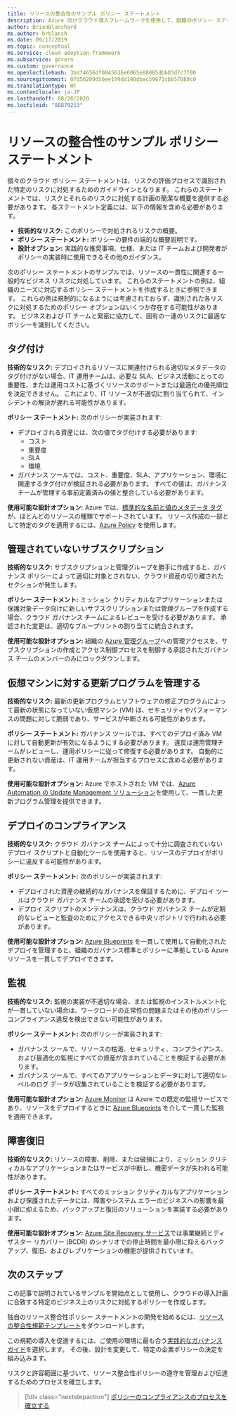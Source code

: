 ```yaml
---
title: リソースの整合性のサンプル ポリシー ステートメント
description: Azure 向けクラウド導入フレームワークを使用して、組織のポリシー ステートメントのドラフト作成に役立つリソース整合性のサンプル ポリシー ステートメントを取得します。
author: BrianBlanchard
ms.author: brblanch
ms.date: 09/17/2019
ms.topic: conceptual
ms.service: cloud-adoption-framework
ms.subservice: govern
ms.custom: governance
ms.openlocfilehash: 3bdf4656df0845636e6065e88085dbb03d7c7f00
ms.sourcegitcommit: 07d56209d56ee199dd148dbac59671cbb57880c0
ms.translationtype: HT
ms.contentlocale: ja-JP
ms.lasthandoff: 08/26/2020
ms.locfileid: "88879253"
---
```

# <a name="resource-consistency-sample-policy-statements"></a>リソースの整合性のサンプル ポリシー ステートメント

個々のクラウド ポリシー ステートメントは、リスクの評価プロセスで識別された特定のリスクに対処するためのガイドラインとなります。 これらのステートメントでは、リスクとそれらのリスクに対処する計画の簡潔な概要を提供する必要があります。 各ステートメント定義には、以下の情報を含める必要があります。

- **技術的なリスク:** このポリシーで対処されるリスクの概要。
- **ポリシー ステートメント:** ポリシーの要件の端的な概要説明です。
- **設計オプション:** 実践的な推奨事項、仕様、または IT チームおよび開発者がポリシーの実装時に使用できるその他のガイダンス。

次のポリシー ステートメントのサンプルでは、リソースの一貫性に関連する一般的なビジネス リスクに対処しています。 これらのステートメントの例は、組織のニーズに対応するポリシー ステートメントを作成するときに参照できます。 これらの例は規制的になるようには考慮されておらず、識別された各リスクに対処するためのポリシー オプションはいくつか存在する可能性があります。 ビジネスおよび IT チームと緊密に協力して、固有の一連のリスクに最適なポリシーを識別してください。

## <a name="tagging"></a>タグ付け

**技術的なリスク:** デプロイされるリソースに関連付けられる適切なメタデータのタグ付けがない場合、IT 運用チームは、必要な SLA、ビジネス活動にとっての重要性、または運用コストに基づくリソースのサポートまたは最適化の優先順位を決定できません。 これにより、IT リソースが不適切に割り当てられて、インシデントの解決が遅れる可能性があります。

**ポリシー ステートメント:** 次のポリシーが実装されます:

- デプロイされる資産には、次の値でタグ付けする必要があります:
  - コスト
  - 重要度
  - SLA
  - 環境
- ガバナンス ツールでは、コスト、重要度、SLA、アプリケーション、環境に関連するタグ付けが検証される必要があります。 すべての値は、ガバナンス チームが管理する事前定義済みの値と整合している必要があります。

**使用可能な設計オプション:** Azure では、[標準的な名前と値のメタデータ タグ](/azure/azure-resource-manager/management/tag-resources)が、ほとんどのリソースの種類でサポートされています。 リソース作成の一部として特定のタグを適用するには、[Azure Policy](/azure/governance/policy/overview) を使用します。

## <a name="ungoverned-subscriptions"></a>管理されていないサブスクリプション

**技術的なリスク:** サブスクリプションと管理グループを勝手に作成すると、ガバナンス ポリシーによって適切に対象とされない、クラウド資産の切り離されたセクションが発生します。

**ポリシー ステートメント:** ミッション クリティカルなアプリケーションまたは保護対象データ向けに新しいサブスクリプションまたは管理グループを作成する場合、クラウド ガバナンス チームによるレビューを受ける必要があります。 承認された変更は、適切なブループリントの割り当てに統合されます。

**使用可能な設計オプション:** 組織の [Azure 管理グループ](/azure/governance/management-groups)への管理アクセスを、サブスクリプションの作成とアクセス制御プロセスを制御する承認されたガバナンス チームのメンバーのみにロックダウンします。

## <a name="manage-updates-to-virtual-machines"></a>仮想マシンに対する更新プログラムを管理する

**技術的なリスク:** 最新の更新プログラムとソフトウェアの修正プログラムによって最新の状態になっていない仮想マシン (VM) は、セキュリティやパフォーマンスの問題に対して脆弱であり、サービスが中断される可能性があります。

**ポリシー ステートメント:** ガバナンス ツールでは、すべてのデプロイ済み VM に対して自動更新が有効になるようにする必要があります。 違反は運用管理チームがレビューし、運用ポリシーに従って修復する必要があります。 自動的に更新されない資産は、IT 運用チームが担当するプロセスに含める必要があります。

**使用可能な設計オプション:** Azure でホストされた VM では、[Azure Automation の Update Management ソリューション](/azure/automation/automation-update-management)を使用して、一貫した更新プログラム管理を提供できます。

## <a name="deployment-compliance"></a>デプロイのコンプライアンス

**技術的なリスク:** クラウド ガバナンス チームによって十分に調査されていないデプロイ スクリプトと自動化ツールを使用すると、リソースのデプロイがポリシーに違反する可能性があります。

**ポリシー ステートメント:** 次のポリシーが実装されます:

- デプロイされた資産の継続的なガバナンスを保証するために、デプロイ ツールはクラウド ガバナンス チームの承認を受ける必要があります。
- デプロイ スクリプトのメンテナンスは、クラウド ガバナンス チームが定期的なレビューと監査のためにアクセスできる中央リポジトリで行われる必要があります。

**使用可能な設計オプション:** [Azure Blueprints](/azure/governance/blueprints) を一貫して使用して自動化されたデプロイを管理すると、組織のガバナンス標準とポリシーに準拠している Azure リソースを一貫してデプロイできます。

## <a name="monitoring"></a>監視

**技術的なリスク:** 監視の実装が不適切な場合、または監視のインストルメント化が一貫していない場合は、ワークロードの正常性の問題またはその他のポリシー コンプライアンス違反を検出できない可能性があります。

**ポリシー ステートメント:** 次のポリシーが実装されます:

- ガバナンス ツールで、リソースの枯渇、セキュリティ、コンプライアンス、および最適化の監視にすべての資産が含まれていることを検証する必要があります。
- ガバナンス ツールで、すべてのアプリケーションとデータに対して適切なレベルのログ データが収集されていることを検証する必要があります。

**使用可能な設計オプション:** [Azure Monitor](/azure/azure-monitor/overview) は Azure での既定の監視サービスであり、リソースをデプロイするときに [Azure Blueprints](/azure/governance/blueprints) を介して一貫した監視を適用できます。

## <a name="disaster-recovery"></a>障害復旧

**技術的なリスク:** リソースの障害、削除、または破損により、ミッション クリティカルなアプリケーションまたはサービスが中断し、機密データが失われる可能性があります。

**ポリシー ステートメント:** すべてのミッション クリティカルなアプリケーションおよび保護されたデータには、障害やシステム エラーのビジネスへの影響を最小限に抑えるため、バックアップと復旧のソリューションを実装する必要があります。

**使用可能な設計オプション:** [Azure Site Recovery サービス](/azure/site-recovery/site-recovery-overview)では事業継続とディザスター リカバリー (BCDR) のシナリオでの停止時間を最小限に抑えるバックアップ、復旧、およびレプリケーションの機能が提供されています。

## <a name="next-steps"></a>次のステップ

この記事で説明されているサンプルを開始点として使用し、クラウドの導入計画に合致する特定のビジネス上のリスクに対処するポリシーを作成します。

独自のリソース整合性ポリシー ステートメントの開発を始めるには、[リソースの整合性規範テンプレート](./template.md)をダウンロードします。

この規範の導入を促進するには、ご使用の環境に最も合う[実践的なガバナンス ガイド](../guides/index.md)を選択します。 その後、設計を変更して、特定の企業ポリシーの決定を組み込みます。

リスクと許容範囲に基づいて、リソース整合性ポリシーの遵守を管理および伝達するためのプロセスを確立します。

> [!div class="nextstepaction"]
> [ポリシーのコンプライアンスのプロセスを確立する](./compliance-processes.md)

